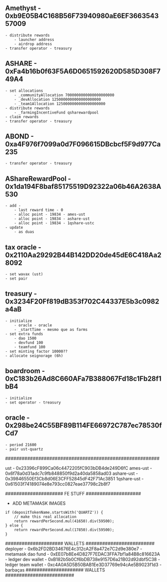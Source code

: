 ## Amethyst - 0xb9E05B4C168B56F73940980aE6EF366354357009

    - distribute rewards
        - launcher address
        - airdrop address
    - transfer operator - treasury

## ASHARE - 0xFa4b16b0f63F5A6D0651592620D585D308F749A4

    - set allocations
        - _communityAllocation 7000000000000000000000
        - _devAllocation 1250000000000000000000
        - _team1Allocation 1250000000000000000000
    - distribute rewards
        - _farmingIncentiveFund qsharewardpool
    - claim rewards
    - transfer operator - treasury

## ABOND - 0xa4F976f7099a0d7F096615DBcbcf5F9d977Ca235

    - transfer operator - treasury

## AShareRewardPool - 0x1da194F8baf85175519D92322a06b46A2638A530

    - add -
        - last reward time - 0
        - alloc point - 19834 - ames-ust
        - alloc point - 19834 - ashare-ust
        - alloc point - 19834 - 1qshare-ustc
    - update
        - as duas

## tax oracle - 0x2110Aa29292B44B142DD20de45dE6C418Aa28092

    - set wavax (ust)
    - set pair

## treasury - 0x3234F20Ff819dB353f702C44337E5b3c0982a4aB

    - initialize
        - oracle - oracle
        - _startTime - mesmo que as farms
    - set extra funds
        - dao 1500
        - devfund 100
        - teamfund 100
    - set minting factor 10000??
    - allocate seignorage (6h)

## boardroom - 0xC183b26Ad8C660AFa7B388067Fd18c1Fb28f1bB4

    - initialize
    - set operator - treasury

## oracle - 0x298be24C55BF89B114FE66972C787ec78530fCd7

    - period 21600
    - pair ust-quartz

########################################################

ust - 0x23396cF899Ca06c4472205fC903bDB4de249D6fC
ames-ust - 0x6f78a0d31adc7c9fb848850f9d2a40da5858ad03
ashare-ust - 0x39846550Ef3Cb8d06E3CFF52845dF42F71Ac3851
1qshare-ust - 0x61503f74189074e8e793cc0827eae37798c2b8f7

##################### FE STUFF ####################

- ADD METAMASK IMAGES

```
if (depositTokenName.startsWith('QUARTZ')) {
    // make this real allocation
    return rewardPerSecond.mul(41650).div(59500);
} else {
    return rewardPerSecond.mul(17850).div(59500);
}
```

##################### WALLETS #########################
deployer - 0x6b2FD2BD34676E4c312cA2F8a472e7C2d9e380e7 - metamask
dao fund - 0xEE07b8Ee4D827F7EDAC3FFA7bf1a84B8c816623A - ledger
dev wallet - 0xB182b5b0Cf6bDB738e9157D6a21B02d92dbf5C38 - ledger
team wallet - 0xc4A0A5D5B50BAB1Ee3D37769e94cAe5B9023f1d3 - barbaças
##################### WALLETS #########################
